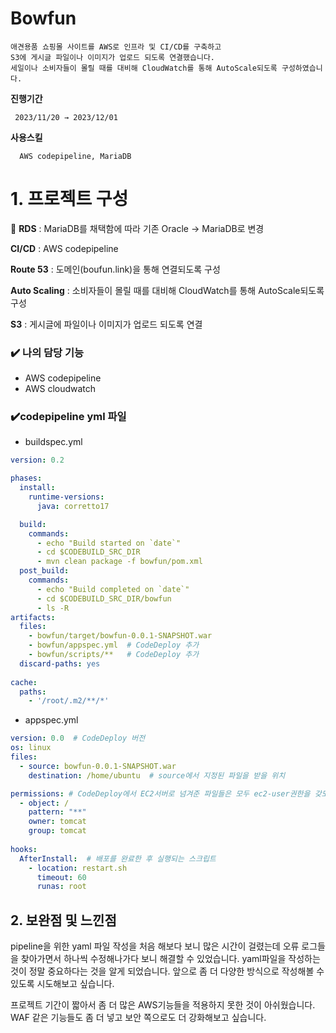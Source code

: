 # Bowfun
    애견용품 쇼핑몰 사이트를 AWS로 인프라 및 CI/CD를 구축하고 
    S3에 게시글 파일이나 이미지가 업로드 되도록 연결했습니다. 
    세일이나 소비자들이 몰릴 때를 대비해 CloudWatch를 통해 AutoScale되도록 구성하였습니다.

**진행기간**

     2023/11/20 → 2023/12/01

**사용스킬**

      AWS codepipeline, MariaDB


# **1. 프로젝트 구성**

<aside>
  
📌 **RDS** : MariaDB를 채택함에 따라 기존 Oracle → MariaDB로 변경

**CI/CD** : AWS codepipeline

**Route 53** : 도메인(boufun.link)을 통해 연결되도록 구성

**Auto Scaling** : 소비자들이 몰릴 때를 대비해 CloudWatch를 통해 AutoScale되도록 구성          

**S3** : 게시글에  파일이나 이미지가 업로드 되도록 연결

</aside>

### ✔️ **나의 담당 기능**

- AWS codepipeline
- AWS cloudwatch

### ✔️codepipeline yml 파일

- buildspec.yml

```yaml
version: 0.2

phases:
  install:
    runtime-versions:
      java: corretto17

  build:
    commands:
      - echo "Build started on `date`"
      - cd $CODEBUILD_SRC_DIR
      - mvn clean package -f bowfun/pom.xml
  post_build:
    commands:
      - echo "Build completed on `date`"
      - cd $CODEBUILD_SRC_DIR/bowfun
      - ls -R
artifacts:
  files:
    - bowfun/target/bowfun-0.0.1-SNAPSHOT.war
    - bowfun/appspec.yml  # CodeDeploy 추가
    - bowfun/scripts/**   # CodeDeploy 추가
  discard-paths: yes
  
cache:
  paths:
    - '/root/.m2/**/*'
```

- appspec.yml

```yaml
version: 0.0  # CodeDeploy 버전
os: linux
files:    
  - source: bowfun-0.0.1-SNAPSHOT.war
    destination: /home/ubuntu  # source에서 지정된 파일을 받을 위치

permissions: # CodeDeploy에서 EC2서버로 넘겨준 파일들은 모두 ec2-user권한을 갖도록 설정
  - object: /
    pattern: "**"
    owner: tomcat
    group: tomcat
    
hooks:
  AfterInstall:  # 배포를 완료한 후 실행되는 스크립트
    - location: restart.sh
      timeout: 60
      runas: root
```

## 2. 보완점 및 느낀점

pipeline을 위한 yaml 파일 작성을 처음 해보다 보니 많은 시간이 걸렸는데 오류 로그들을 찾아가면서 하나씩 수정해나가다 보니 해결할 수 있었습니다. yaml파일을 작성하는 것이 정말 중요하다는 것을 알게 되었습니다. 앞으로 좀 더 다양한 방식으로 작성해볼 수 있도록 시도해보고 싶습니다. 

프로젝트 기간이  짧아서 좀 더 많은 AWS기능들을 적용하지 못한 것이 아쉬웠습니다. WAF  같은 기능들도 좀 더 넣고 보안 쪽으로도 더 강화해보고 싶습니다.
